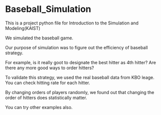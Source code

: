 # Baseball_Simulation

This is a project python file for Introduction to the Simulation and Modeling(KAIST) 

We simulated the baseball game. 

Our purpose of simulation was to figure out the efficiency of baseball strategy.

For example, is it really goot to designate the best hitter as 4th hitter? Are there any more good ways to order hitters?

To validate this strategy, we used the real baseball data from KBO leage. You can check hitting rate for each hitter.

By changing orders of players randomly, we found out that changing the order of hitters does statistically  matter.

You can try other examples also. 
